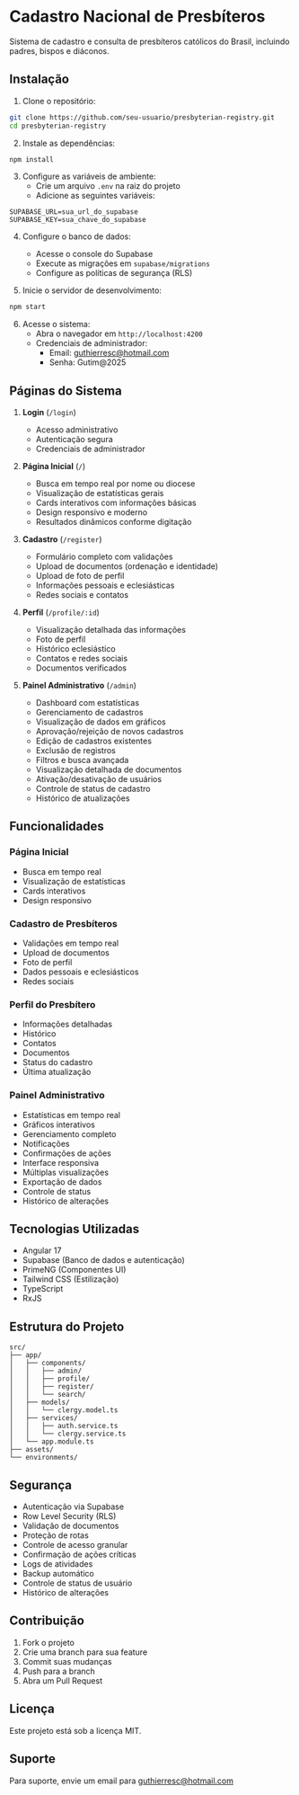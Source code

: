 # Cadastro Nacional de Presbíteros

Sistema de cadastro e consulta de presbíteros católicos do Brasil, incluindo padres, bispos e diáconos.

## Instalação

1. Clone o repositório:
```bash
git clone https://github.com/seu-usuario/presbyterian-registry.git
cd presbyterian-registry
```

2. Instale as dependências:
```bash
npm install
```

3. Configure as variáveis de ambiente:
   - Crie um arquivo `.env` na raiz do projeto
   - Adicione as seguintes variáveis:
```env
SUPABASE_URL=sua_url_do_supabase
SUPABASE_KEY=sua_chave_do_supabase
```

4. Configure o banco de dados:
   - Acesse o console do Supabase
   - Execute as migrações em `supabase/migrations`
   - Configure as políticas de segurança (RLS)

5. Inicie o servidor de desenvolvimento:
```bash
npm start
```

6. Acesse o sistema:
   - Abra o navegador em `http://localhost:4200`
   - Credenciais de administrador:
     - Email: guthierresc@hotmail.com
     - Senha: Gutim@2025

## Páginas do Sistema

1. **Login** (`/login`)
   - Acesso administrativo
   - Autenticação segura
   - Credenciais de administrador

2. **Página Inicial** (`/`)
   - Busca em tempo real por nome ou diocese
   - Visualização de estatísticas gerais
   - Cards interativos com informações básicas
   - Design responsivo e moderno
   - Resultados dinâmicos conforme digitação

3. **Cadastro** (`/register`)
   - Formulário completo com validações
   - Upload de documentos (ordenação e identidade)
   - Upload de foto de perfil
   - Informações pessoais e eclesiásticas
   - Redes sociais e contatos

4. **Perfil** (`/profile/:id`)
   - Visualização detalhada das informações
   - Foto de perfil
   - Histórico eclesiástico
   - Contatos e redes sociais
   - Documentos verificados

5. **Painel Administrativo** (`/admin`)
   - Dashboard com estatísticas
   - Gerenciamento de cadastros
   - Visualização de dados em gráficos
   - Aprovação/rejeição de novos cadastros
   - Edição de cadastros existentes
   - Exclusão de registros
   - Filtros e busca avançada
   - Visualização detalhada de documentos
   - Ativação/desativação de usuários
   - Controle de status de cadastro
   - Histórico de atualizações

## Funcionalidades

### Página Inicial
- Busca em tempo real
- Visualização de estatísticas
- Cards interativos
- Design responsivo

### Cadastro de Presbíteros
- Validações em tempo real
- Upload de documentos
- Foto de perfil
- Dados pessoais e eclesiásticos
- Redes sociais

### Perfil do Presbítero
- Informações detalhadas
- Histórico
- Contatos
- Documentos
- Status do cadastro
- Última atualização

### Painel Administrativo
- Estatísticas em tempo real
- Gráficos interativos
- Gerenciamento completo
- Notificações
- Confirmações de ações
- Interface responsiva
- Múltiplas visualizações
- Exportação de dados
- Controle de status
- Histórico de alterações

## Tecnologias Utilizadas

- Angular 17
- Supabase (Banco de dados e autenticação)
- PrimeNG (Componentes UI)
- Tailwind CSS (Estilização)
- TypeScript
- RxJS

## Estrutura do Projeto

```
src/
├── app/
│   ├── components/
│   │   ├── admin/
│   │   ├── profile/
│   │   ├── register/
│   │   └── search/
│   ├── models/
│   │   └── clergy.model.ts
│   ├── services/
│   │   ├── auth.service.ts
│   │   └── clergy.service.ts
│   └── app.module.ts
├── assets/
└── environments/
```

## Segurança

- Autenticação via Supabase
- Row Level Security (RLS)
- Validação de documentos
- Proteção de rotas
- Controle de acesso granular
- Confirmação de ações críticas
- Logs de atividades
- Backup automático
- Controle de status de usuário
- Histórico de alterações

## Contribuição

1. Fork o projeto
2. Crie uma branch para sua feature
3. Commit suas mudanças
4. Push para a branch
5. Abra um Pull Request

## Licença

Este projeto está sob a licença MIT.

## Suporte

Para suporte, envie um email para guthierresc@hotmail.com